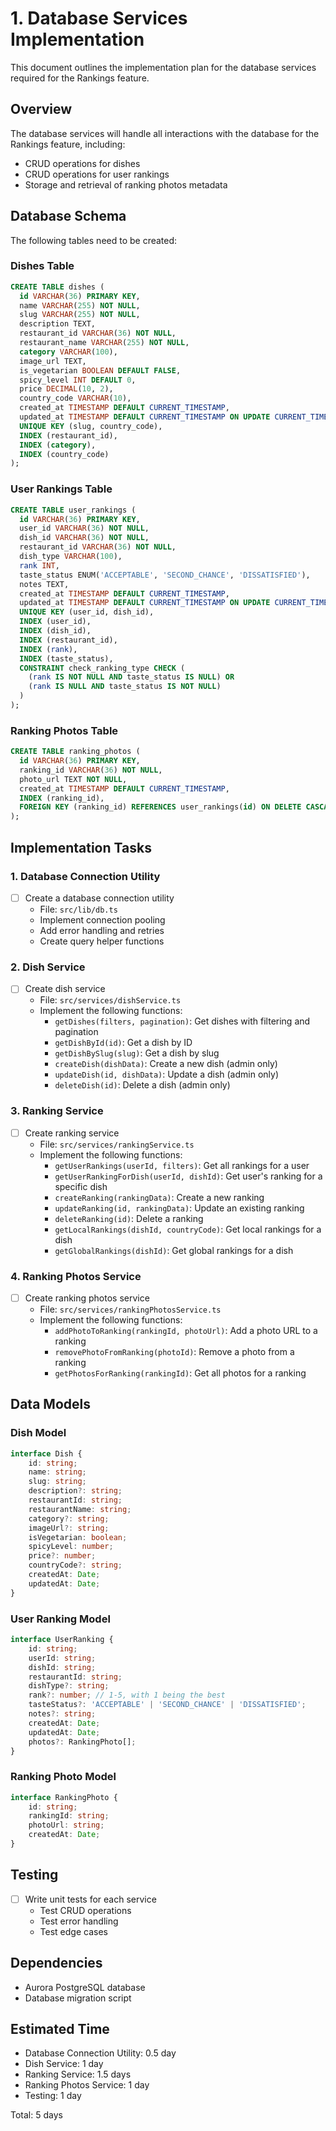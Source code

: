 # 1. Database Services Implementation

This document outlines the implementation plan for the database services required for the Rankings feature.

## Overview

The database services will handle all interactions with the database for the Rankings feature, including:

- CRUD operations for dishes
- CRUD operations for user rankings
- Storage and retrieval of ranking photos metadata

## Database Schema

The following tables need to be created:

### Dishes Table

```sql
CREATE TABLE dishes (
  id VARCHAR(36) PRIMARY KEY,
  name VARCHAR(255) NOT NULL,
  slug VARCHAR(255) NOT NULL,
  description TEXT,
  restaurant_id VARCHAR(36) NOT NULL,
  restaurant_name VARCHAR(255) NOT NULL,
  category VARCHAR(100),
  image_url TEXT,
  is_vegetarian BOOLEAN DEFAULT FALSE,
  spicy_level INT DEFAULT 0,
  price DECIMAL(10, 2),
  country_code VARCHAR(10),
  created_at TIMESTAMP DEFAULT CURRENT_TIMESTAMP,
  updated_at TIMESTAMP DEFAULT CURRENT_TIMESTAMP ON UPDATE CURRENT_TIMESTAMP,
  UNIQUE KEY (slug, country_code),
  INDEX (restaurant_id),
  INDEX (category),
  INDEX (country_code)
);
```

### User Rankings Table

```sql
CREATE TABLE user_rankings (
  id VARCHAR(36) PRIMARY KEY,
  user_id VARCHAR(36) NOT NULL,
  dish_id VARCHAR(36) NOT NULL,
  restaurant_id VARCHAR(36) NOT NULL,
  dish_type VARCHAR(100),
  rank INT,
  taste_status ENUM('ACCEPTABLE', 'SECOND_CHANCE', 'DISSATISFIED'),
  notes TEXT,
  created_at TIMESTAMP DEFAULT CURRENT_TIMESTAMP,
  updated_at TIMESTAMP DEFAULT CURRENT_TIMESTAMP ON UPDATE CURRENT_TIMESTAMP,
  UNIQUE KEY (user_id, dish_id),
  INDEX (user_id),
  INDEX (dish_id),
  INDEX (restaurant_id),
  INDEX (rank),
  INDEX (taste_status),
  CONSTRAINT check_ranking_type CHECK (
    (rank IS NOT NULL AND taste_status IS NULL) OR
    (rank IS NULL AND taste_status IS NOT NULL)
  )
);
```

### Ranking Photos Table

```sql
CREATE TABLE ranking_photos (
  id VARCHAR(36) PRIMARY KEY,
  ranking_id VARCHAR(36) NOT NULL,
  photo_url TEXT NOT NULL,
  created_at TIMESTAMP DEFAULT CURRENT_TIMESTAMP,
  INDEX (ranking_id),
  FOREIGN KEY (ranking_id) REFERENCES user_rankings(id) ON DELETE CASCADE
);
```

## Implementation Tasks

### 1. Database Connection Utility

- [ ] Create a database connection utility
    - File: `src/lib/db.ts`
    - Implement connection pooling
    - Add error handling and retries
    - Create query helper functions

### 2. Dish Service

- [ ] Create dish service
    - File: `src/services/dishService.ts`
    - Implement the following functions:
        - `getDishes(filters, pagination)`: Get dishes with filtering and pagination
        - `getDishById(id)`: Get a dish by ID
        - `getDishBySlug(slug)`: Get a dish by slug
        - `createDish(dishData)`: Create a new dish (admin only)
        - `updateDish(id, dishData)`: Update a dish (admin only)
        - `deleteDish(id)`: Delete a dish (admin only)

### 3. Ranking Service

- [ ] Create ranking service
    - File: `src/services/rankingService.ts`
    - Implement the following functions:
        - `getUserRankings(userId, filters)`: Get all rankings for a user
        - `getUserRankingForDish(userId, dishId)`: Get user's ranking for a specific dish
        - `createRanking(rankingData)`: Create a new ranking
        - `updateRanking(id, rankingData)`: Update an existing ranking
        - `deleteRanking(id)`: Delete a ranking
        - `getLocalRankings(dishId, countryCode)`: Get local rankings for a dish
        - `getGlobalRankings(dishId)`: Get global rankings for a dish

### 4. Ranking Photos Service

- [ ] Create ranking photos service
    - File: `src/services/rankingPhotosService.ts`
    - Implement the following functions:
        - `addPhotoToRanking(rankingId, photoUrl)`: Add a photo URL to a ranking
        - `removePhotoFromRanking(photoId)`: Remove a photo from a ranking
        - `getPhotosForRanking(rankingId)`: Get all photos for a ranking

## Data Models

### Dish Model

```typescript
interface Dish {
    id: string;
    name: string;
    slug: string;
    description?: string;
    restaurantId: string;
    restaurantName: string;
    category?: string;
    imageUrl?: string;
    isVegetarian: boolean;
    spicyLevel: number;
    price?: number;
    countryCode?: string;
    createdAt: Date;
    updatedAt: Date;
}
```

### User Ranking Model

```typescript
interface UserRanking {
    id: string;
    userId: string;
    dishId: string;
    restaurantId: string;
    dishType?: string;
    rank?: number; // 1-5, with 1 being the best
    tasteStatus?: 'ACCEPTABLE' | 'SECOND_CHANCE' | 'DISSATISFIED';
    notes?: string;
    createdAt: Date;
    updatedAt: Date;
    photos?: RankingPhoto[];
}
```

### Ranking Photo Model

```typescript
interface RankingPhoto {
    id: string;
    rankingId: string;
    photoUrl: string;
    createdAt: Date;
}
```

## Testing

- [ ] Write unit tests for each service
    - Test CRUD operations
    - Test error handling
    - Test edge cases

## Dependencies

- Aurora PostgreSQL database
- Database migration script

## Estimated Time

- Database Connection Utility: 0.5 day
- Dish Service: 1 day
- Ranking Service: 1.5 days
- Ranking Photos Service: 1 day
- Testing: 1 day

Total: 5 days
